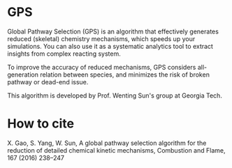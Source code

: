 # GPS

Global Pathway Selection (GPS) is an algorithm that effectively generates reduced (skeletal) chemistry mechanisms, ​which speeds up your simulations. You can also use it as a systematic analytics tool to extract insights from complex reacting system.

To improve the accuracy of reduced mechanisms, GPS considers all-generation relation between species, and minimizes the risk of broken pathway or dead-end issue. 

This algorithm is developed by Prof. Wenting Sun's group at Georgia Tech.

# How to cite
X. Gao, S. Yang, W. Sun, A global pathway selection algorithm for the reduction of detailed chemical kinetic mechanisms, Combustion and Flame, 167 (2016) 238–247

